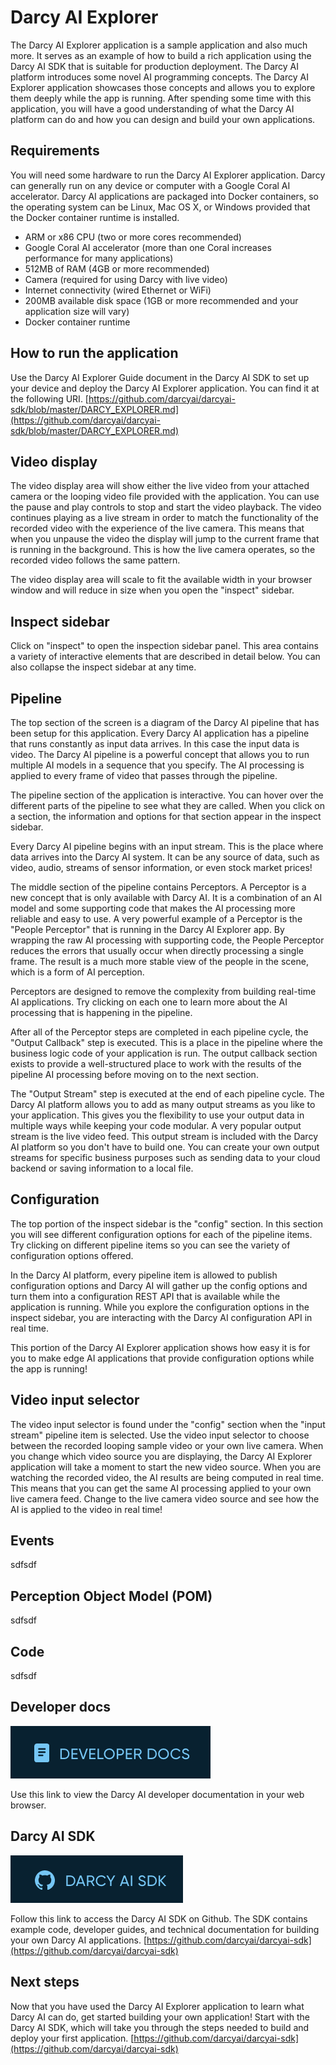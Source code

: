 # Darcy AI Explorer

The Darcy AI Explorer application is a sample application and also much more. It serves as an example of how to build a rich application using the Darcy AI SDK that is suitable for production deployment. The Darcy AI platform introduces some novel AI programming concepts. The Darcy AI Explorer application showcases those concepts and allows you to explore them deeply while the app is running. After spending some time with this application, you will have a good understanding of what the Darcy AI platform can do and how you can design and build your own applications.

## Requirements

You will need some hardware to run the Darcy AI Explorer application. Darcy can generally run on any device or computer with a Google Coral AI accelerator. Darcy AI applications are packaged into Docker containers, so the operating system can be Linux, Mac OS X, or Windows provided that the Docker container runtime is installed.

- ARM or x86 CPU (two or more cores recommended)
- Google Coral AI accelerator (more than one Coral increases performance for many applications)
- 512MB of RAM (4GB or more recommended)
- Camera (required for using Darcy with live video)
- Internet connectivity (wired Ethernet or WiFi)
- 200MB available disk space (1GB or more recommended and your application size will vary)
- Docker container runtime

## How to run the application

Use the Darcy AI Explorer Guide document in the Darcy AI SDK to set up your device and deploy the Darcy AI Explorer application. You can find it at the following URI. [https://github.com/darcyai/darcyai-sdk/blob/master/DARCY_EXPLORER.md](https://github.com/darcyai/darcyai-sdk/blob/master/DARCY_EXPLORER.md)

## Video display

The video display area will show either the live video from your attached camera or the looping video file provided with the application. You can use the pause and play controls to stop and start the video playback. The video continues playing as a live stream in order to match the functionality of the recorded video with the experience of the live camera. This means that when you unpause the video the display will jump to the current frame that is running in the background. This is how the live camera operates, so the recorded video follows the same pattern.

The video display area will scale to fit the available width in your browser window and will reduce in size when you open the "inspect" sidebar.

## Inspect sidebar

Click on "inspect" to open the inspection sidebar panel. This area contains a variety of interactive elements that are described in detail below. You can also collapse the inspect sidebar at any time.

## Pipeline

The top section of the screen is a diagram of the Darcy AI pipeline that has been setup for this application. Every Darcy AI application has a pipeline that runs constantly as input data arrives. In this case the input data is video. The Darcy AI pipeline is a powerful concept that allows you to run multiple AI models in a sequence that you specify. The AI processing is applied to every frame of video that passes through the pipeline.

The pipeline section of the application is interactive. You can hover over the different parts of the pipeline to see what they are called. When you click on a section, the information and options for that section appear in the inspect sidebar.

Every Darcy AI pipeline begins with an input stream. This is the place where data arrives into the Darcy AI system. It can be any source of data, such as video, audio, streams of sensor information, or even stock market prices!

The middle section of the pipeline contains Perceptors. A Perceptor is a new concept that is only available with Darcy AI. It is a combination of an AI model and some supporting code that makes the AI processing more reliable and easy to use. A very powerful example of a Perceptor is the "People Perceptor" that is running in the Darcy AI Explorer app. By wrapping the raw AI processing with supporting code, the People Perceptor reduces the errors that usually occur when directly processing a single frame. The result is a much more stable view of the people in the scene, which is a form of AI perception.

Perceptors are designed to remove the complexity from building real-time AI applications. Try clicking on each one to learn more about the AI processing that is happening in the pipeline.

After all of the Perceptor steps are completed in each pipeline cycle, the "Output Callback" step is executed. This is a place in the pipeline where the business logic code of your application is run. The output callback section exists to provide a well-structured place to work with the results of the pipeline AI processing before moving on to the next section.

The "Output Stream" step is executed at the end of each pipeline cycle. The Darcy AI platform allows you to add as many output streams as you like to your application. This gives you the flexibility to use your output data in multiple ways while keeping your code modular. A very popular output stream is the live video feed. This output stream is included with the Darcy AI platform so you don't have to build one. You can create your own output streams for specific business purposes such as sending data to your cloud backend or saving information to a local file. 

## Configuration

The top portion of the inspect sidebar is the "config" section. In this section you will see different configuration options for each of the pipeline items. Try clicking on different pipeline items so you can see the variety of configuration options offered.

In the Darcy AI platform, every pipeline item is allowed to publish configuration options and Darcy AI will gather up the config options and turn them into a configuration REST API that is available while the application is running. While you explore the configuration options in the inspect sidebar, you are interacting with the Darcy AI configuration API in real time.

This portion of the Darcy AI Explorer application shows how easy it is for you to make edge AI applications that provide configuration options while the app is running!

## Video input selector

The video input selector is found under the "config" section when the "input stream" pipeline item is selected. Use the video input selector to choose between the recorded looping sample video or your own live camera. When you change which video source you are displaying, the Darcy AI Explorer application will take a moment to start the new video source. When you are watching the recorded video, the AI results are being computed in real time. This means that you can get the same AI processing applied to your own live camera feed. Change to the live camera video source and see how the AI is applied to the video in real time!

## Events

sdfsdf

## Perception Object Model (POM)

sdfsdf

## Code

sdfsdf

## Developer docs

<img src="./docs/img/darcy-ai-explorer-developer-docs-link.png" />

Use this link to view the Darcy AI developer documentation in your web browser.

## Darcy AI SDK

<img src="./docs/img/darcy-ai-explorer-darcy-ai-sdk-link.png" />

Follow this link to access the Darcy AI SDK on Github. The SDK contains example code, developer guides, and technical documentation for building your own Darcy AI applications. [https://github.com/darcyai/darcyai-sdk](https://github.com/darcyai/darcyai-sdk)

## Next steps

Now that you have used the Darcy AI Explorer application to learn what Darcy AI can do, get started building your own application! Start with the Darcy AI SDK, which will take you through the steps needed to build and deploy your first application. [https://github.com/darcyai/darcyai-sdk](https://github.com/darcyai/darcyai-sdk)